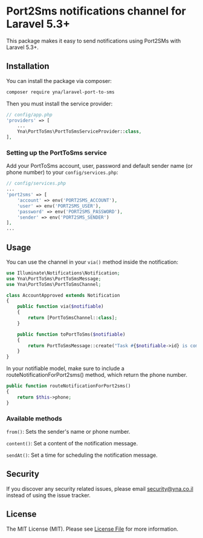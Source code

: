 # Port2Sms notifications channel for Laravel 5.3+

This package makes it easy to send notifications using Port2SMs with Laravel 5.3+.


## Installation

You can install the package via composer:

```bash
composer require yna/laravel-port-to-sms
```

Then you must install the service provider:
```php
// config/app.php
'providers' => [
    ...
    Yna\PortToSms\PortToSmsServiceProvider::class,
],
```

### Setting up the PortToSms service

Add your PortToSms account, user, password and default sender name (or phone number) to your `config/services.php`:

```php
// config/services.php
...
'port2sms' => [
    'account' => env('PORT2SMS_ACCOUNT'),
    'user' => env('PORT2SMS_USER'),
    'password' => env('PORT2SMS_PASSWORD'),
    'sender' => env('PORT2SMS_SENDER')
],
...
```

## Usage

You can use the channel in your `via()` method inside the notification:

```php
use Illuminate\Notifications\Notification;
use Yna\PortToSms\PortToSmsMessage;
use Yna\PortToSms\PortToSmsChannel;

class AccountApproved extends Notification
{
    public function via($notifiable)
    {
        return [PortToSmsChannel::class];
    }

    public function toPortToSms($notifiable)
    {
        return PortToSmsMessage::create("Task #{$notifiable->id} is complete!");
    }
}
```

In your notifiable model, make sure to include a routeNotificationForPort2sms() method, which return the phone number.

```php
public function routeNotificationForPort2sms()
{
    return $this->phone;
}
```

### Available methods

`from()`: Sets the sender's name or phone number.

`content()`: Set a content of the notification message.

`sendAt()`: Set a time for scheduling the notification message.

## Security

If you discover any security related issues, please email security@yna.co.il instead of using the issue tracker.

## License

The MIT License (MIT). Please see [License File](LICENSE.md) for more information.
